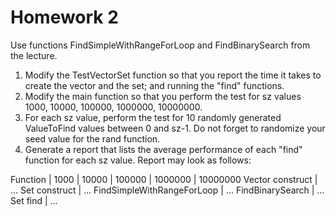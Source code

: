 # Homework 2

Use functions FindSimpleWithRangeForLoop and FindBinarySearch from the lecture.

1. Modify the TestVectorSet function so that you report the time it takes to create the vector and the set; and running the "find" functions.
2. Modify the main function so that you perform the test for sz values 1000, 10000, 100000, 1000000, 10000000.
3. For each sz value, perform the test for 10 randomly generated ValueToFind values between 0 and sz-1. Do not forget to randomize your seed value for the rand function.
4. Generate a report that lists the average performance of each "find" function for each sz value. Report may look as follows:

Function | 1000 | 10000 | 100000 | 1000000 | 10000000
Vector construct | ...
Set construct | ... 
FindSimpleWithRangeForLoop | ...
FindBinarySearch | ... 
Set find | ... 